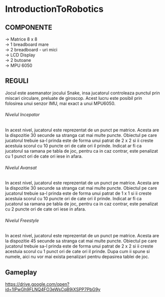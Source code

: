 # IntroductionToRobotics

## COMPONENTE

→ Matrice 8 x 8 </br>
→ 1 breadboard mare </br>
→ 2 breadboard - uri mici </br>
→ LCD Display </br>
→ 2 butoane </br>
→ MPU 6050 </br>

## REGULI

Jocul este asemanator jocului Snake, insa jucatorul controleaza punctul prin miscari circulare, preluate de giroscop. Acest lucru este posibil prin folosirea unui senzor IMU, mai exact a unui MPU6050.

###### Nivelul Incepator

In acest nivel, jucatorul este reprezentat de un punct pe matrice. Acesta are la dispozitie 30 secunde sa stranga cat mai multe puncte. Obiectul pe care jucatorul trebuie sa-l prinda este de forma unui patrat de 2 x 2 si ii creste acestuia scorul cu 10 puncte ori de cate ori il prinde. Indicat ar fi ca jucatorul sa ramana pe tabla de joc, pentru ca in caz contrar, este penalizat cu 1 punct ori de cate ori iese in afara.

###### Nivelul Avansat

In acest nivel, jucatorul este reprezentat de un punct pe matrice. Acesta are la dispozitie 30 secunde sa stranga cat mai multe puncte. Obiectul pe care jucatorul trebuie sa-l prinda este de forma unui patrat de 1 x 1 si ii creste acestuia scorul cu 10 puncte ori de cate ori il prinde. Indicat ar fi ca jucatorul sa ramana pe tabla de joc, pentru ca in caz contrar, este penalizat cu 2 puncte ori de cate ori iese in afara.

###### Nivelul Freestyle

In acest nivel, jucatorul este reprezentat de un punct pe matrice. Acesta are la dispozitie 45 secunde sa stranga cat mai multe puncte. Obiectul pe care jucatorul trebuie sa-l prinda este de forma unui patrat de 2 x 2 si ii creste acestuia scorul cu 1 punct ori de cate ori il prinde. Dupa cum ii spune si numele, aici nu vor mai exista penalizari pentru depasirea tablei de joc.

## Gameplay

https://drive.google.com/open?id=1IPwGh9FLNQ4FO3eWsCqB9iXSPP7PbG9y
